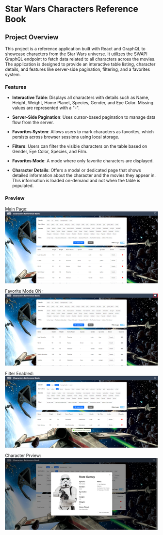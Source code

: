 # Star Wars Characters Reference Book

## Project Overview

This project is a reference application built with React and GraphQL to showcase characters from the Star Wars universe. It utilizes the SWAPI GraphQL endpoint to fetch data related to all characters across the movies. The application is designed to provide an interactive table listing, character details, and features like server-side pagination, filtering, and a favorites system.

### Features

- **Interactive Table**: Displays all characters with details such as Name, Height, Weight, Home Planet, Species, Gender, and Eye Color. Missing values are represented with a "-".
  

- **Server-Side Pagination**: Uses cursor-based pagination to manage data flow from the server.

- **Favorites System**: Allows users to mark characters as favorites, which persists across browser sessions using local storage.

- **Filters**: Users can filter the visible characters on the table based on Gender, Eye Color, Species, and Film.

- **Favorites Mode**: A mode where only favorite characters are displayed.

- **Character Details**: Offers a modal or dedicated page that shows detailed information about the character and the movies they appear in. This information is loaded on-demand and not when the table is populated.



### Preview

Main Page:
![alt text](ReadmeImages/main.png)

Favorite Mode ON:
![alt text](ReadmeImages/favorite.png)

Filter Enabled:
![alt text](ReadmeImages/filter.png)

Character Prview:
![alt text](ReadmeImages/preview.png)